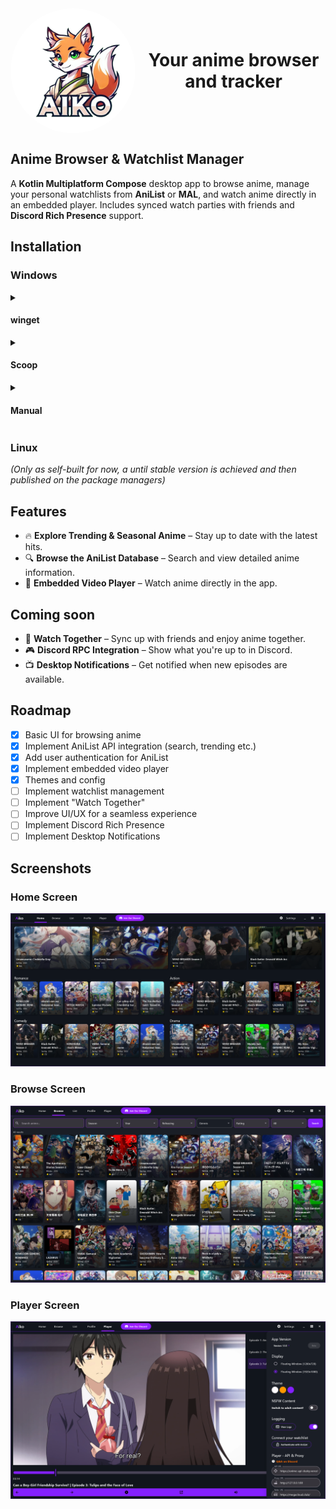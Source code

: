<div align="center" style="display: flex; align-items: center; gap: 10px;">
    <img src="docs/github/logo.png" alt="WinFlux Logo" width="200" style="border-radius: 50%; vertical-align: middle; align: left">
    <h1 style="margin: 0;">Your anime browser and tracker</h1>
</div>

## Anime Browser & Watchlist Manager

A **Kotlin Multiplatform Compose** desktop app to browse anime, manage your
personal watchlists from **AniList** or **MAL**, and watch anime directly in an embedded player.
Includes synced watch parties with friends and **Discord Rich Presence** support.

## Installation

### Windows

<details>
<summary>

#### winget

</summary>

```powershell
winget install -e --id Dubsky.Aiko --silent
```

</details>

<details>
<summary>

#### Scoop

</summary>

```powershell
scoop bucket add dubskysteam_scoop-bucket https://github.com/dubskysteam/scoop-bucket
scoop bucket install aiko
```

</details>

<details>
<summary>

#### Manual

</summary>

1. Download the latest release from the [Releases](https://github.com/dubskysteam/aiko/releases) page.
2. Run the installer and follow the instructions.
3. Launch the app from the Start menu.

</details>

### Linux
_(Only as self-built for now, a until stable version is achieved and then published on the package managers)_

## Features

- 🔥 **Explore Trending & Seasonal Anime** – Stay up to date with the latest hits.
- 🔍 **Browse the AniList Database** – Search and view detailed anime information.
- 🎥 **Embedded Video Player** – Watch anime directly in the app.

## Coming soon
- 👫 **Watch Together** – Sync up with friends and enjoy anime together.
- 🎮 **Discord RPC Integration** – Show what you're up to in Discord.
- 📺 **Desktop Notifications** – Get notified when new episodes are available.

## Roadmap

- [X] Basic UI for browsing anime
- [X] Implement AniList API integration (search, trending etc.)
- [X] Add user authentication for AniList
- [X] Implement embedded video player
- [X] Themes and config
- [ ] Implement watchlist management
- [ ] Implement "Watch Together"
- [ ] Improve UI/UX for a seamless experience
- [ ] Implement Discord Rich Presence
- [ ] Implement Desktop Notifications

## Screenshots

### Home Screen
![Screenshot](docs/github/homescreen.png)

### Browse Screen
![Screenshot](docs/github/browsescreen.png)

### Player Screen
![Screenshot](docs/github/playerscreen.png)
